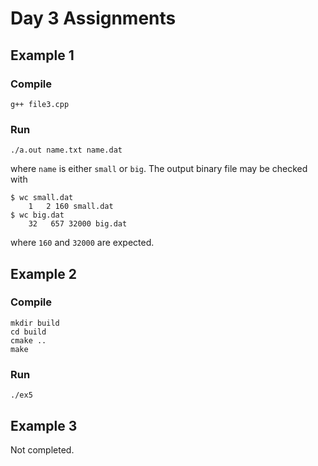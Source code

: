 # Day 3 Assignments

## Example 1

### Compile
```
g++ file3.cpp
```

### Run
```
./a.out name.txt name.dat
```
where `name` is either `small` or `big`. The output binary file may be checked with
```
$ wc small.dat
    1   2 160 small.dat
$ wc big.dat
    32   657 32000 big.dat
```
where `160` and `32000` are expected. 


## Example 2

### Compile
```
mkdir build
cd build
cmake ..
make
```

### Run
```
./ex5
```


## Example 3
Not completed. 

